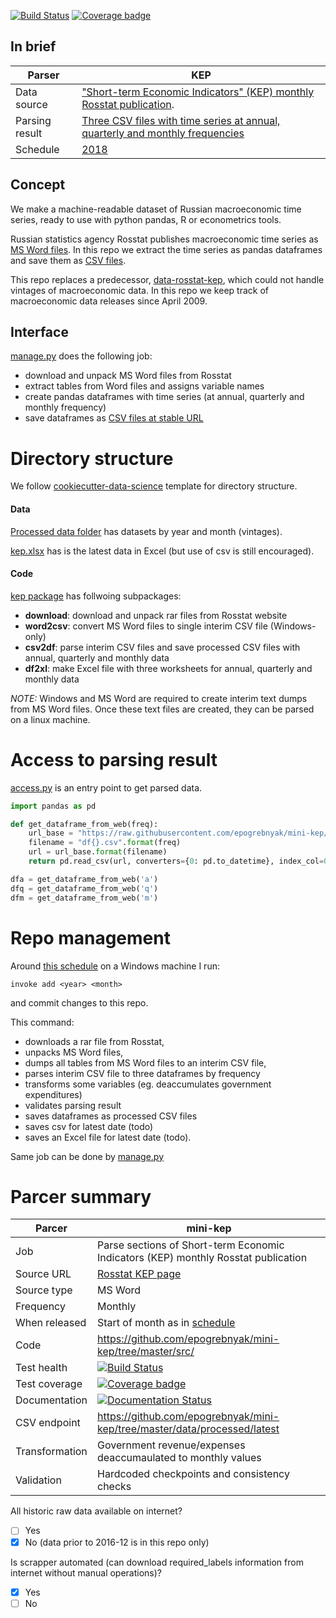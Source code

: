 [![Build Status](https://travis-ci.org/mini-kep/parser-rosstat-kep.svg?branch=master)](https://travis-ci.org/mini-kep/parser-rosstat-kep)
[![Coverage badge](https://codecov.io/gh/mini-kep/parser-rosstat-kep/branch/master/graphs/badge.svg)](https://codecov.io/gh/mini-kep/parser-rosstat-kep)


In brief
--------

Parser          |                       KEP    
----------------|-------------------------------------------------------------------------------------------------
Data source     | ["Short-term Economic Indicators" (KEP) monthly Rosstat publication][Rosstat].
Parsing result  | [Three CSV files with time series at annual, quarterly and monthly frequencies][backend]
Schedule        | [2018][schedule]

Concept
-------

We make a machine-readable dataset of Russian macroeconomic time series, ready to use with python pandas, R or econometrics tools. 

Russian statistics agency Rosstat publishes macroeconomic time series as [MS Word files][Rosstat]. In this repo we extract the time series as pandas dataframes and save them as [CSV files][backend]. 

This repo replaces a predecessor, [data-rosstat-kep](https://github.com/epogrebnyak/data-rosstat-kep), which could not handle vintages of macroeconomic data. In this repo we keep track of macroeconomic data releases since April 2009. 


Interface 
---------
[manage.py](https://github.com/mini-kep/parser-rosstat-kep/blob/master/src/manage.py) does the following job:
- download and unpack MS Word files from Rosstat
- extract tables from Word files and assigns variable names
- create pandas dataframes with time series (at annual, quarterly and monthly frequency) 
- save dataframes as [CSV files at stable URL][backend] 

[kep]: https://github.com/mini-kep/parser-rosstat-kep
[Rosstat]: http://www.gks.ru/wps/wcm/connect/rosstat_main/rosstat/ru/statistics/publications/catalog/doc_1140080765391
[backend]: https://github.com/mini-kep/parser-rosstat-kep/tree/master/data/processed/latest
[schedule]: http://www.gks.ru/gis/images/graf-oper2018.htm

# Directory structure

We follow [cookiecutter-data-science](https://github.com/drivendata/cookiecutter-data-science) template for 
directory structure. 

#### Data
[Processed data folder](https://github.com/mini-kep/parser-rosstat-kep/tree/master/data/processed)
has datasets by year and month (vintages).

[kep.xlsx](https://github.com/epogrebnyak/mini-kep/blob/master/output/kep.xlsx?raw=true) has is the latest data in Excel (but use of csv is still encouraged). 

#### Code

[kep package](https://github.com/mini-kep/parser-rosstat-kep/tree/master/src/kep) has follwoing subpackages:
   - **download**: download and unpack rar files from Rosstat website
   - **word2csv**: convert MS Word files to single interim CSV file (Windows-only)
   - **csv2df**: parse interim CSV files and save processed CSV files with annual, quarterly and monthly data
   - **df2xl**: make Excel file with three worksheets for annual, quarterly and monthly data 

*NOTE:* Windows and MS Word are required to create interim text dumps from MS Word files. Оnce these text files are created, they can be parsed on a linux machine.

# Access to parsing result

[access.py](https://github.com/mini-kep/parser-rosstat-kep/blob/master/src/access.py) 
is an entry point to get parsed data.

```python
import pandas as pd

def get_dataframe_from_web(freq):
    url_base = "https://raw.githubusercontent.com/epogrebnyak/mini-kep/master/data/processed/latest/{}"
    filename = "df{}.csv".format(freq)
    url = url_base.format(filename)
    return pd.read_csv(url, converters={0: pd.to_datetime}, index_col=0)

dfa = get_dataframe_from_web('a')
dfq = get_dataframe_from_web('q')
dfm = get_dataframe_from_web('m')
```
 
# Repo management

Around [this schedule][schedule] on a Windows machine I run:   

```
invoke add <year> <month>
```

and commit changes to this repo.

This command:
- downloads a rar file from Rosstat, 
- unpacks MS Word files, 
- dumps all tables from MS Word files to an interim CSV file, 
- parses interim CSV file to three dataframes by frequency 
- transforms some variables (eg. deaccumulates government expenditures)
- validates parsing result
- saves dataframes as processed CSV files
- saves csv for latest date (todo)
- saves an Excel file for latest date (todo).

Same job can be done by [manage.py](https://github.com/mini-kep/parser-rosstat-kep/blob/master/src/manage.py)

# Parcer summary

Parcer              |  mini-kep 
--------------------|----------------------------------------
Job                 |  Parse sections of Short-term Economic Indicators (KEP) monthly Rosstat publication 
Source URL          |  [Rosstat KEP page](http://www.gks.ru/wps/wcm/connect/rosstat_main/rosstat/ru/statistics/publications/catalog/doc_1140080765391)
Source type         |  MS Word  <!-- Word, Excel, CSV, HTML, XML, API, other -->
Frequency           |  Monthly
When released       |  Start of month as in [schedule](http://www.gks.ru/gis/images/graf-oper2017.htm) 
Code                | <https://github.com/epogrebnyak/mini-kep/tree/master/src/>
Test health         | [![Build Status](https://travis-ci.org/mini-kep/parser-rosstat-kep.svg?branch=master)](https://travis-ci.org/mini-kep/parser-rosstat-kep)
Test coverage       |  [![Coverage badge](https://codecov.io/gh/mini-kep/parser-rosstat-kep/branch/master/graphs/badge.svg)](https://codecov.io/gh/mini-kep/parser-rosstat-kep)
Documentation       |  [![Documentation Status](https://readthedocs.org/projects/mini-kep-parcer-for-rosstat-kep-publication/badge/?version=latest)](http://mini-kep-parcer-for-rosstat-kep-publication.readthedocs.io/en/latest/?badge=latest)
CSV endpoint        | <https://github.com/epogrebnyak/mini-kep/tree/master/data/processed/latest>
Transformation      |  Government revenue/expenses deaccumaulated to monthly values 
Validation          |  Hardcoded checkpoints and consistency checks 


All historic raw data available on internet? 
- [ ] Yes
- [x] No (data prior to 2016-12 is in this repo only)  

Is scrapper automated (can download required_labels information from internet  without manual operations)?
- [x] Yes
- [ ] No 
